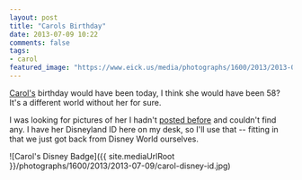 ```yaml
---
layout: post
title: "Carols Birthday"
date: 2013-07-09 10:22
comments: false
tags: 
- carol
featured_image: "https://www.eick.us/media/photographs/1600/2013/2013-07-09/carol-disney-id.jpg"
---
```

[Carol's][1] birthday would have been today, I think she would have been 58?  It's a different world without her for sure.

I was looking for pictures of her I hadn't [posted before][2] and couldn't find any.  I have her Disneyland ID here on my desk, so I'll use that -- fitting in that we just got back from Disney World ourselves.

![Carol's Disney Badge]({{ site.mediaUrlRoot }}/photographs/1600/2013/2013-07-09/carol-disney-id.jpg)




[1]: /blog/2006/12/04/carol-anne-eick-july-9-1955-november-27-2006/
[2]: /blog/categories/carol/